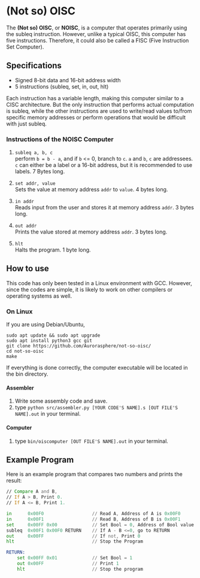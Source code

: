 # (Not so) OISC

The **(Not so) OISC**, or **NOISC**, is a computer that operates primarily using the subleq instruction. However, unlike a typical OISC, this computer has five instructions. Therefore, it could also be called a FISC (Five Instruction Set Computer).

## Specifications

- Signed 8-bit data and 16-bit address width
- 5 instructions (subleq, set, in, out, hlt)

Each instruction has a variable length, making this computer similar to a CISC architecture. But the only instruction that performs actual computation is subleq, while the other instructions are used to write/read values to/from specific memory addresses or perform operations that would be difficult with just subleq.

### Instructions of the NOISC Computer
1. `subleq a, b, c`
<br>perform `b = b - a`, and if `b` <= 0, branch to `c`. `a` and `b`, `c` are addressees. `c` can either be a label or a 16-bit address, but it is recommended to use labels. 7 Bytes long.

2. `set addr, value`
<br>Sets the value at memory address `addr` to `value`. 4 bytes long.

3. `in addr`
<br>Reads input from the user and stores it at memory address `addr`. 3 bytes long.

4. `out addr`
<br>Prints the value stored at memory address `addr`. 3 bytes long.

5. `hlt`
<br>Halts the program. 1 byte long.

## How to use
This code has only been tested in a Linux environment with GCC. However, since the codes are simple, it is likely to work on other compilers or operating systems as well.
### On Linux

If you are using Debian/Ubuntu,
```
sudo apt update && sudo apt upgrade
sudo apt install python3 gcc git
git clone https://github.com/Aurorasphere/not-so-oisc/
cd not-so-oisc
make
```
If everything is done correctly, the computer executable will be located in the bin directory.

#### Assembler
1. Write some assembly code and save.
2. type `python src/assembler.py [YOUR CODE'S NAME].s [OUT FILE'S NAME].out` in your terminal.
#### Computer
1. type `bin/oiscomputer [OUT FILE'S NAME].out` in your terminal.
 
## Example Program

Here is an example program that compares two numbers and prints the result:

```asm
// Compare A and B, 
// If A > B, Print 0.
// If A <= B, Print 1.

in      0x00F0                  // Read A, Address of A is 0x00F0
in      0x00F1                  // Read B, Address of B is 0x00F1
set     0x00FF 0x00             // Set Bool = 0, Address of Bool value is 0x00FF
subleq  0x00F1 0x00F0 RETURN    // If A - B <=0, go to RETURN 
out     0x00FF                  // If not, Print 0 
hlt                             // Stop the Program

RETURN:                         
    set 0x00FF 0x01             // Set Bool = 1
    out 0x00FF                  // Print 1
    hlt                         // Stop the program
```
